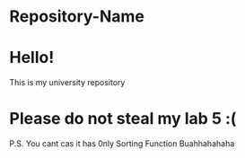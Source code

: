 # Repository-Name
# Hello!
This is my university repository

# Please do not steal my lab 5 :(

P.S. You cant cas it has 0nly Sorting Function
Buahhahahaha

